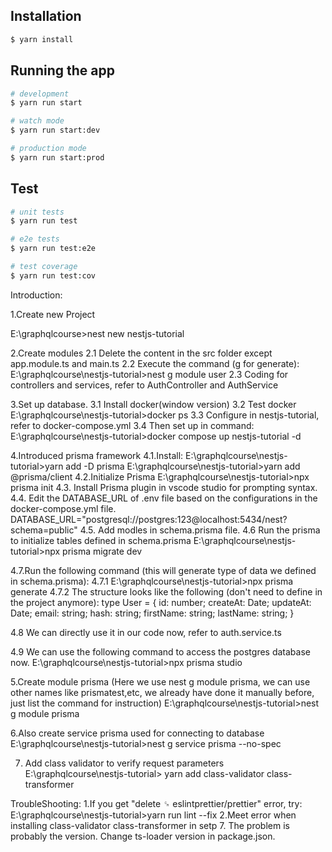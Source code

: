 ## Installation

```bash
$ yarn install
```

## Running the app

```bash
# development
$ yarn run start

# watch mode
$ yarn run start:dev

# production mode
$ yarn run start:prod
```

## Test

```bash
# unit tests
$ yarn run test

# e2e tests
$ yarn run test:e2e

# test coverage
$ yarn run test:cov
```

Introduction:

1.Create new Project

E:\graphqlcourse>nest new nestjs-tutorial

2.Create modules
2.1 Delete the content in the src folder except app.module.ts and main.ts
2.2 Execute the command (g for generate):
E:\graphqlcourse\nestjs-tutorial>nest g module user
2.3 Coding for controllers and services, refer to AuthController and AuthService

3.Set up database.
3.1 Install docker(window version)
3.2 Test docker
E:\graphqlcourse\nestjs-tutorial>docker ps
3.3 Configure in nestjs-tutorial, refer to docker-compose.yml
3.4 Then set up in command:
E:\graphqlcourse\nestjs-tutorial>docker compose up nestjs-tutorial -d

4.Introduced prisma framework
4.1.Install:
E:\graphqlcourse\nestjs-tutorial>yarn add -D prisma
E:\graphqlcourse\nestjs-tutorial>yarn add @prisma/client
4.2.Initialize Prisma
E:\graphqlcourse\nestjs-tutorial>npx prisma init
4.3. Install Prisma plugin in vscode studio for prompting syntax.
4.4. Edit the DATABASE_URL of .env file based on the configurations in the docker-compose.yml file.
DATABASE_URL="postgresql://postgres:123@localhost:5434/nest?schema=public"
4.5. Add modles in schema.prisma file.
4.6 Run the prisma to initialize tables defined in schema.prisma
E:\graphqlcourse\nestjs-tutorial>npx prisma migrate dev

4.7.Run the following command (this will generate type of data we defined in schema.prisma):
4.7.1 E:\graphqlcourse\nestjs-tutorial>npx prisma generate
4.7.2 The structure looks like the following (don't need to define in the project anymore):
type User = {
id: number;
createAt: Date;
updateAt: Date;
email: string;
hash: string;
firstName: string;
lastName: string;
}

4.8 We can directly use it in our code now, refer to auth.service.ts

4.9 We can use the following command to access the postgres database now.
E:\graphqlcourse\nestjs-tutorial>npx prisma studio

5.Create module prisma (Here we use nest g module prisma, we can use other names like prismatest,etc, we already have done it manually before, just list the command for instruction)
E:\graphqlcourse\nestjs-tutorial>nest g module prisma

6.Also create service prisma used for connecting to database
E:\graphqlcourse\nestjs-tutorial>nest g service prisma --no-spec

7. Add class validator to verify request parameters
   E:\graphqlcourse\nestjs-tutorial> yarn add class-validator class-transformer

TroubleShooting:
1.If you get "delete ␍ eslintprettier/prettier" error, try:
E:\graphqlcourse\nestjs-tutorial>yarn run lint --fix
2.Meet error when installing class-validator class-transformer in setp 7. The problem is probably the version.
Change ts-loader version in package.json.
